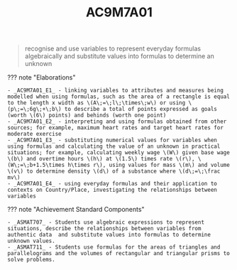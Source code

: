 ﻿---
tags: australian-curriculum
template: math.html
title: AC9M7A01
type: note
---
> recognise and use variables to represent everyday formulas algebraically and substitute values into formulas to determine an unknown

??? note "Elaborations"

	- _AC9M7A01_E1_ - linking variables to attributes and measures being modelled when using formulas, such as the area of a rectangle is equal to the length x width as \(A\;=\;l\;\times\;w\) or using \(p\;=\;6g\;+\;b\) to describe a total of points expressed as goals (worth \(6\) points) and behinds (worth one point)
	- _AC9M7A01_E2_ - interpreting and using formulas obtained from other sources; for example, maximum heart rates and target heart rates for moderate exercise
	- _AC9M7A01_E3_ - substituting numerical values for variables when using formulas and calculating the value of an unknown in practical situations; for example, calculating weekly wage \(W\) given base wage \(b\) and overtime hours \(h\) at \(1.5\) times rate \(r\), \(W\;=\;b+1.5\times h\times r\), using values for mass \(m\) and volume \(v\) to determine density \(d\) of a substance where \(d\;=\;\frac mv\)
	- _AC9M7A01_E4_ - using everyday formulas and their application to contexts on Country/Place, investigating the relationships between variables
??? note "Achievement Standard Components"

	- _ASMAT707_ - Students use algebraic expressions to represent situations, describe the relationships between variables from authentic data  and substitute values into formulas to determine unknown values.
	- _ASMAT711_ - Students use formulas for the areas of triangles and parallelograms and the volumes of rectangular and triangular prisms to solve problems.